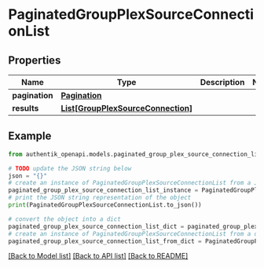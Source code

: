 # PaginatedGroupPlexSourceConnectionList


## Properties

Name | Type | Description | Notes
------------ | ------------- | ------------- | -------------
**pagination** | [**Pagination**](Pagination.md) |  | 
**results** | [**List[GroupPlexSourceConnection]**](GroupPlexSourceConnection.md) |  | 

## Example

```python
from authentik_openapi.models.paginated_group_plex_source_connection_list import PaginatedGroupPlexSourceConnectionList

# TODO update the JSON string below
json = "{}"
# create an instance of PaginatedGroupPlexSourceConnectionList from a JSON string
paginated_group_plex_source_connection_list_instance = PaginatedGroupPlexSourceConnectionList.from_json(json)
# print the JSON string representation of the object
print(PaginatedGroupPlexSourceConnectionList.to_json())

# convert the object into a dict
paginated_group_plex_source_connection_list_dict = paginated_group_plex_source_connection_list_instance.to_dict()
# create an instance of PaginatedGroupPlexSourceConnectionList from a dict
paginated_group_plex_source_connection_list_from_dict = PaginatedGroupPlexSourceConnectionList.from_dict(paginated_group_plex_source_connection_list_dict)
```
[[Back to Model list]](../README.md#documentation-for-models) [[Back to API list]](../README.md#documentation-for-api-endpoints) [[Back to README]](../README.md)



